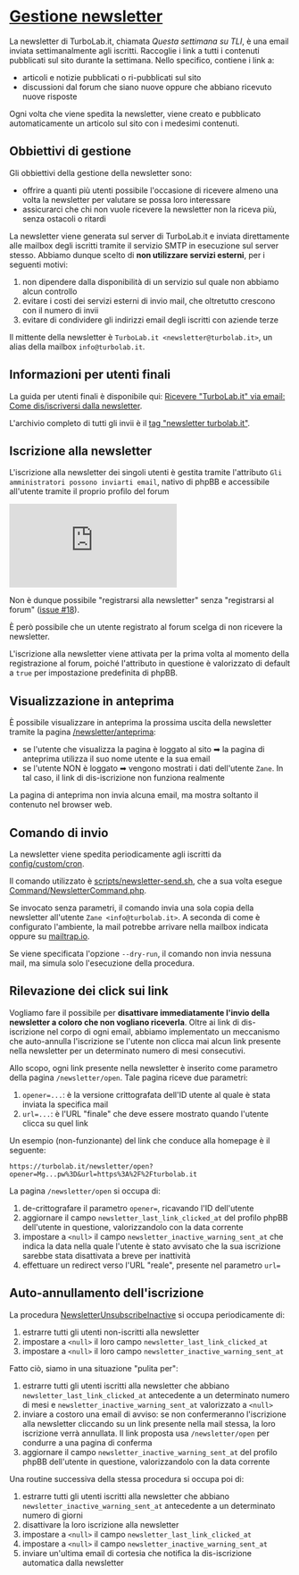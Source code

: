 # [Gestione newsletter](https://github.com/TurboLabIt/TurboLab.it/blob/main/docs/newsletter.md)

La newsletter di TurboLab.it, chiamata *Questa settimana su TLI*, è una email inviata settimanalmente agli iscritti. Raccoglie i link a tutti i contenuti pubblicati sul sito durante la settimana. Nello specifico, contiene i link a:

- articoli e notizie pubblicati o ri-pubblicati sul sito
- discussioni dal forum che siano nuove oppure che abbiano ricevuto nuove risposte

Ogni volta che viene spedita la newsletter, viene creato e pubblicato automaticamente un articolo sul sito con i medesimi contenuti.


## Obbiettivi di gestione

Gli obbiettivi della gestione della newsletter sono:

- offrire a quanti più utenti possibile l'occasione di ricevere almeno una volta la newsletter per valutare se possa loro interessare
- assicurarci che chi non vuole ricevere la newsletter non la riceva più, senza ostacoli o ritardi

La newsletter viene generata sul server di TurboLab.it e inviata direttamente alle mailbox degli iscritti tramite il servizio SMTP in esecuzione sul server stesso. Abbiamo dunque scelto di **non utilizzare servizi esterni**, per i seguenti motivi:

1. non dipendere dalla disponibilità di un servizio sul quale non abbiamo alcun controllo
2. evitare i costi dei servizi esterni di invio mail, che oltretutto crescono con il numero di invii
3. evitare di condividere gli indirizzi email degli iscritti con aziende terze

Il mittente della newsletter è `TurboLab.it <newsletter@turbolab.it>`, un alias della mailbox `info@turbolab.it`.


## Informazioni per utenti finali

La guida per utenti finali è disponibile qui: [Ricevere "TurboLab.it" via email: Come dis/iscriversi dalla newsletter](https://turbolab.it/402).

L'archivio completo di tutti gli invii è il [tag "newsletter turbolab.it"](https://turbolab.it/newsletter-turbolab.it-1349).


## Iscrizione alla newsletter

L'iscrizione alla newsletter dei singoli utenti è gestita tramite l'attributo `Gli amministratori possono inviarti email`, nativo di phpBB e accessibile all'utente tramite il proprio profilo del forum

![image](https://turbolab.it/immagini/max/ricevere-turbolab.it-via-email-come-dis-iscriversi-newsletter-iscrizione-newsletter-2480.img)

Non è dunque possibile "registrarsi alla newsletter" senza "registrarsi al forum" ([issue #18](https://github.com/TurboLabIt/TurboLab.it/issues/18)).

È però possibile che un utente registrato al forum scelga di non ricevere la newsletter.

L'iscrizione alla newsletter viene attivata per la prima volta al momento della registrazione al forum, poiché l'attributo in questione è valorizzato di default a `true` per impostazione predefinita di phpBB.


## Visualizzazione in anteprima

È possibile visualizzare in anteprima la prossima uscita della newsletter tramite la pagina [/newsletter/anteprima](https://turbolab.it/newsletter/anteprima):

- se l'utente che visualizza la pagina è loggato al sito ➡ la pagina di anteprima utilizza il suo nome utente e la sua email
- se l'utente NON è loggato ➡ vengono mostrati i dati dell'utente `Zane`. In tal caso, il link di dis-iscrizione non funziona realmente

La pagina di anteprima non invia alcuna email, ma mostra soltanto il contenuto nel browser web.


## Comando di invio

La newsletter viene spedita periodicamente agli iscritti da [config/custom/cron](https://github.com/TurboLabIt/TurboLab.it/blob/main/config/custom/cron).

Il comando utilizzato è [scripts/newsletter-send.sh](https://github.com/TurboLabIt/TurboLab.it/blob/main/scripts/newsletter-send.sh), che a sua volta esegue [Command/NewsletterCommand.php](https://github.com/TurboLabIt/TurboLab.it/blob/main/src/Command/NewsletterCommand.php).

Se invocato senza parametri, il comando invia una sola copia della newsletter all'utente `Zane <info@turbolab.it>`. A seconda di come è configurato l'ambiente, la mail potrebbe arrivare nella mailbox indicata oppure su [mailtrap.io](https://mailtrap.io/inboxes/974437/messages).

Se viene specificata l'opzione `--dry-run`, il comando non invia nessuna mail, ma simula solo l'esecuzione della procedura.


## Rilevazione dei click sui link

Vogliamo fare il possibile per **disattivare immediatamente l'invio della newsletter a coloro che non vogliano riceverla**. Oltre ai link di dis-iscrizione nel corpo di ogni email, abbiamo implementato un meccanismo che auto-annulla l'iscrizione se l'utente non clicca mai alcun link presente nella newsletter per un determinato numero di mesi consecutivi.

Allo scopo, ogni link presente nella newsletter è inserito come parametro della pagina `/newsletter/open`. Tale pagina riceve due parametri:

1. `opener=...`: è la versione crittografata dell'ID utente al quale è stata inviata la specifica mail
2. `url=...`: è l'URL "finale" che deve essere mostrato quando l'utente clicca su quel link

Un esempio (non-funzionante) del link che conduce alla homepage è il seguente:

`https://turbolab.it/newsletter/open?opener=Mg...pw%3D&url=https%3A%2F%2Fturbolab.it`

La pagina `/newsletter/open` si occupa di:

1. de-crittografare il parametro `opener=`, ricavando l'ID dell'utente
2. aggiornare il campo `newsletter_last_link_clicked_at` del profilo phpBB dell'utente in questione, valorizzandolo con la data corrente
3. impostare a `<null>` il campo `newsletter_inactive_warning_sent_at` che indica la data nella quale l'utente è stato avvisato che la sua iscrizione sarebbe stata disattivata a breve per inattività
4. effettuare un redirect verso l'URL "reale", presente nel parametro `url=`


## Auto-annullamento dell'iscrizione

La procedura [NewsletterUnsubscribeInactive](https://github.com/TurboLabIt/TurboLab.it/blob/main/src/Command/NewsletterUnsubscribeInactiveCommand.php) si occupa periodicamente di:

1. estrarre tutti gli utenti non-iscritti alla newsletter
2. impostare a `<null>` il loro campo `newsletter_last_link_clicked_at`
3. impostare a `<null>` il loro campo `newsletter_inactive_warning_sent_at`

Fatto ciò, siamo in una situazione "pulita per":

1. estrarre tutti gli utenti iscritti alla newsletter che abbiano `newsletter_last_link_clicked_at` antecedente a un determinato numero di mesi e `newsletter_inactive_warning_sent_at` valorizzato a `<null>`
2. inviare a costoro una email di avviso: se non confermeranno l'iscrizione alla newsletter cliccando su un link presente nella mail stessa, la loro iscrizione verrà annullata. Il link proposta usa `/newsletter/open` per condurre a una pagina di conferma
3. aggiornare il campo `newsletter_inactive_warning_sent_at` del profilo phpBB dell'utente in questione, valorizzandolo con la data corrente

Una routine successiva della stessa procedura si occupa poi di:

1. estrarre tutti gli utenti iscritti alla newsletter che abbiano `newsletter_inactive_warning_sent_at` antecedente a un determinato numero di giorni
2. disattivare la loro iscrizione alla newsletter
3. impostare a `<null>` il campo `newsletter_last_link_clicked_at`
4. impostare a `<null>` il campo `newsletter_inactive_warning_sent_at`
5. inviare un'ultima email di cortesia che notifica la dis-iscrizione automatica dalla newsletter
